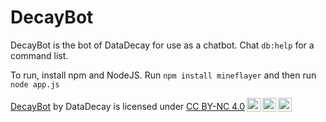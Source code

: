# DecayBot
<!---
[![Static Badge](https://img.shields.io/badge/server-kaboom-purple?style=flat&link=https%3A%2F%2Fkaboom.pw)](https://kaboom.pw)
--->
DecayBot is the bot of DataDecay for use as a chatbot.
Chat `db:help` for a command list.

To run, install npm and NodeJS. Run `npm install mineflayer` and then run `node app.js`

<p xmlns:cc="http://creativecommons.org/ns#" xmlns:dct="http://purl.org/dc/terms/"><a property="dct:title" rel="cc:attributionURL" href="https://github.com/DataDecay/DecayBot">DecayBot</a> by <span property="cc:attributionName">DataDecay</span> is licensed under <a href="https://creativecommons.org/licenses/by-nc/4.0/?ref=chooser-v1" target="_blank" rel="license noopener noreferrer" style="display:inline-block;">CC BY-NC 4.0<img style="height:22px!important;margin-left:3px;vertical-align:text-bottom;" src="https://mirrors.creativecommons.org/presskit/icons/cc.svg?ref=chooser-v1" alt=""><img style="height:22px!important;margin-left:3px;vertical-align:text-bottom;" src="https://mirrors.creativecommons.org/presskit/icons/by.svg?ref=chooser-v1" alt=""><img style="height:22px!important;margin-left:3px;vertical-align:text-bottom;" src="https://mirrors.creativecommons.org/presskit/icons/nc.svg?ref=chooser-v1" alt=""></a></p>
